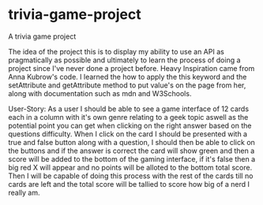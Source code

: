 # trivia-game-project
A trivia game project

The idea of the project this is to display my ability to use an API as pragmatically as possible and ultimately to learn the process of doing a project since I've never done a project before. Heavy Inspiration came from Anna Kubrow's code. I learned the how to apply the this keyword and the setAttribute and getAttribute method to put value's on the page from her, along with documentation such as mdn and W3Schools.

User-Story:
As a user I should be able to see a game interface of 12 cards each in a column with it's own genre relating to a geek topic aswell as the potential point you can get when clicking on the right answer based on the questions difficulty. When I click on the card I should be presented with a true and false button along with a question, I should then be able to click on the buttons and if the answer is correct the card will show green and then a score will be added to the bottom of the gaming interface, if it's false then a big red X will appear and no points will be alloted to the bottom total score. Then I will be capable of doing this process with the rest of the cards till no cards are left and the total score will be tallied to score how big of a nerd I really am.
